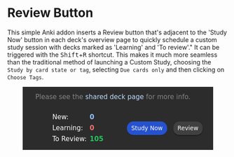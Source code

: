 # Review Button

This simple Anki addon inserts a Review button that's adjacent to the 'Study Now' button in each deck's overview page to quickly schedule a custom study session with decks marked as 'Learning' and 'To review'." It can be triggered with the <kbd>Shift</kbd>+<kbd>R</kbd> shortcut. This makes it much more seamless than the traditional method of launching a Custom Study, choosing the `Study by card state or tag`, selecting `Due cards only` and then clicking on `Choose Tags`.

<p align="center"><img src="https://github.com/SingularHomology/anki-review-button/blob/main/screenshot.png"></p>
